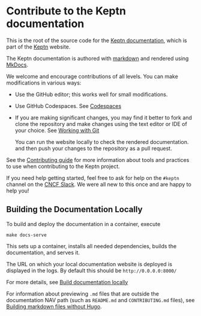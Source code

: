 # Contribute to the Keptn documentation

This is the root of the source code for
the
[Keptn documentation](https://lifecycle.keptn.sh/docs/),
which is part of the
[Keptn](https://keptn.sh) website.

The Keptn documentation is authored with
[markdown](https://www.markdownguide.org/basic-syntax/)
and rendered using
[MkDocs](https://www.mkdocs.org/).

We welcome and encourage contributions of all levels.
You can make modifications in various ways:

- Use the GitHub editor;
  this works well for small modifications.
- Use GitHub Codespaces.
   See
  [Codespaces](https://keptn.sh/latest/docs/contribute/general/codespace/)
- If you are making significant changes,
  you may find it better to fork and clone the repository
  and make changes using the text editor or IDE of your choice.
  See [Working with Git](https://keptn.sh/latest/docs/contribute/general/git/)

  You can run the website locally
  to check the rendered documentation.
  and then push your changes to the repository as a pull request.

See the
[Contributing guide](https://keptn.sh/latest/docs/contribute/)
for more information about tools and practices to use
when contributing to the Keptn project.

If you need help getting started,
feel free to ask for help on the `#keptn` channel on the [CNCF Slack](https://cloud-native.slack.com).
We were all new to this once and are happy to help you!

## Building the Documentation Locally

To build and deploy the documentation in a container, execute

```shell
make docs-serve
```

This sets up a container, installs all needed dependencies,
builds the documentation, and serves it.

The URL on which your local documentation website is deployed
is displayed in the logs.
By default this should be `http://0.0.0.0:8000/`

For more details, see
[Build documentation locally](https://keptn.sh/latest/docs/contribute/docs/local-building/)

For information about previewing `.md` files
that are outside the documentation NAV path
(such as `README.md` and `CONTRIBUTING.md` files), see
[Building markdown files without Hugo](https://keptn.sh/latest/docs/contribute/docs/local-building/#building-markdown-files-without-hugo).

